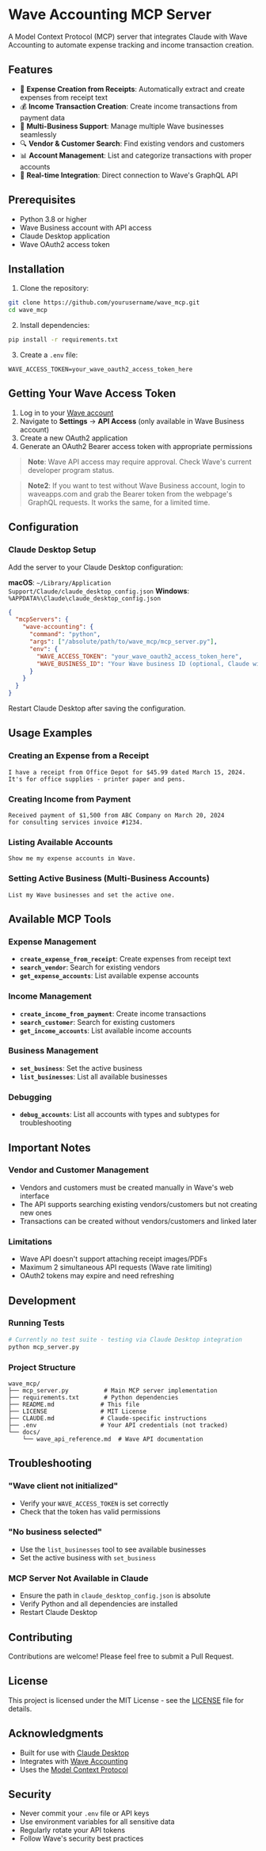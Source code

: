 # Wave Accounting MCP Server

A Model Context Protocol (MCP) server that integrates Claude with Wave Accounting to automate expense tracking and income transaction creation.

## Features

- 📸 **Expense Creation from Receipts**: Automatically extract and create expenses from receipt text
- 💰 **Income Transaction Creation**: Create income transactions from payment data
- 🏢 **Multi-Business Support**: Manage multiple Wave businesses seamlessly
- 🔍 **Vendor & Customer Search**: Find existing vendors and customers
- 📊 **Account Management**: List and categorize transactions with proper accounts
- 🔄 **Real-time Integration**: Direct connection to Wave's GraphQL API

## Prerequisites

- Python 3.8 or higher
- Wave Business account with API access
- Claude Desktop application
- Wave OAuth2 access token

## Installation

1. Clone the repository:
```bash
git clone https://github.com/yourusername/wave_mcp.git
cd wave_mcp
```

2. Install dependencies:
```bash
pip install -r requirements.txt
```

3. Create a `.env` file:
```env
WAVE_ACCESS_TOKEN=your_wave_oauth2_access_token_here
```

## Getting Your Wave Access Token

1. Log in to your [Wave account](https://www.waveapps.com)
2. Navigate to **Settings** → **API Access** (only available in Wave Business account)
3. Create a new OAuth2 application
4. Generate an OAuth2 Bearer access token with appropriate permissions

> **Note**: Wave API access may require approval. Check Wave's current developer program status.

> **Note2**: If you want to test without Wave Business account, login to waveapps.com and grab the Bearer token from the webpage's GraphQL requests. It works the same, for a limited time.

## Configuration

### Claude Desktop Setup

Add the server to your Claude Desktop configuration:

**macOS**: `~/Library/Application Support/Claude/claude_desktop_config.json`
**Windows**: `%APPDATA%\Claude\claude_desktop_config.json`

```json
{
  "mcpServers": {
    "wave-accounting": {
      "command": "python",
      "args": ["/absolute/path/to/wave_mcp/mcp_server.py"],
      "env": {
        "WAVE_ACCESS_TOKEN": "your_wave_oauth2_access_token_here",
        "WAVE_BUSINESS_ID": "Your Wave business ID (optional, Claude will ask for it if not configured)"
      }
    }
  }
}
```
Restart Claude Desktop after saving the configuration.

## Usage Examples

### Creating an Expense from a Receipt

```
I have a receipt from Office Depot for $45.99 dated March 15, 2024. 
It's for office supplies - printer paper and pens.
```

### Creating Income from Payment

```
Received payment of $1,500 from ABC Company on March 20, 2024 
for consulting services invoice #1234.
```

### Listing Available Accounts

```
Show me my expense accounts in Wave.
```

### Setting Active Business (Multi-Business Accounts)

```
List my Wave businesses and set the active one.
```

## Available MCP Tools

### Expense Management
- **`create_expense_from_receipt`**: Create expenses from receipt text
- **`search_vendor`**: Search for existing vendors
- **`get_expense_accounts`**: List available expense accounts

### Income Management
- **`create_income_from_payment`**: Create income transactions
- **`search_customer`**: Search for existing customers
- **`get_income_accounts`**: List available income accounts

### Business Management
- **`set_business`**: Set the active business
- **`list_businesses`**: List all available businesses

### Debugging
- **`debug_accounts`**: List all accounts with types and subtypes for troubleshooting

## Important Notes

### Vendor and Customer Management
- Vendors and customers must be created manually in Wave's web interface
- The API supports searching existing vendors/customers but not creating new ones
- Transactions can be created without vendors/customers and linked later

### Limitations
- Wave API doesn't support attaching receipt images/PDFs
- Maximum 2 simultaneous API requests (Wave rate limiting)
- OAuth2 tokens may expire and need refreshing

## Development

### Running Tests
```bash
# Currently no test suite - testing via Claude Desktop integration
python mcp_server.py
```

### Project Structure
```
wave_mcp/
├── mcp_server.py          # Main MCP server implementation
├── requirements.txt       # Python dependencies
├── README.md             # This file
├── LICENSE               # MIT License
├── CLAUDE.md             # Claude-specific instructions
├── .env                  # Your API credentials (not tracked)
└── docs/
    └── wave_api_reference.md  # Wave API documentation
```

## Troubleshooting

### "Wave client not initialized"
- Verify your `WAVE_ACCESS_TOKEN` is set correctly
- Check that the token has valid permissions

### "No business selected"
- Use the `list_businesses` tool to see available businesses
- Set the active business with `set_business`

### MCP Server Not Available in Claude
- Ensure the path in `claude_desktop_config.json` is absolute
- Verify Python and all dependencies are installed
- Restart Claude Desktop

## Contributing

Contributions are welcome! Please feel free to submit a Pull Request.

## License

This project is licensed under the MIT License - see the [LICENSE](LICENSE) file for details.

## Acknowledgments

- Built for use with [Claude Desktop](https://claude.ai)
- Integrates with [Wave Accounting](https://www.waveapps.com)
- Uses the [Model Context Protocol](https://modelcontextprotocol.io)

## Security

- Never commit your `.env` file or API keys
- Use environment variables for all sensitive data
- Regularly rotate your API tokens
- Follow Wave's security best practices